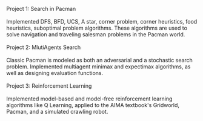 Project 1: Search in Pacman</br>
</br>
Implemented DFS, BFD, UCS, A star, corner problem, corner heuristics, food heuristics, suboptimal problem algorithms. These algorithms are used to solve navigation and traveling salesman problems in the Pacman world.</br>
</br>
Project 2: MlutiAgents Search</br>
</br>
Classic Pacman is modeled as both an adversarial and a stochastic search problem. Implemented multiagent minimax and expectimax algorithms, as well as designing evaluation functions.</br>
</br>
Project 3: Reinforcement Learning</br>
</br>
Implemented model-based and model-free reinforcement learning algorithms like Q Learning, applied to the AIMA textbook's Gridworld, Pacman, and a simulated crawling robot.</br>



